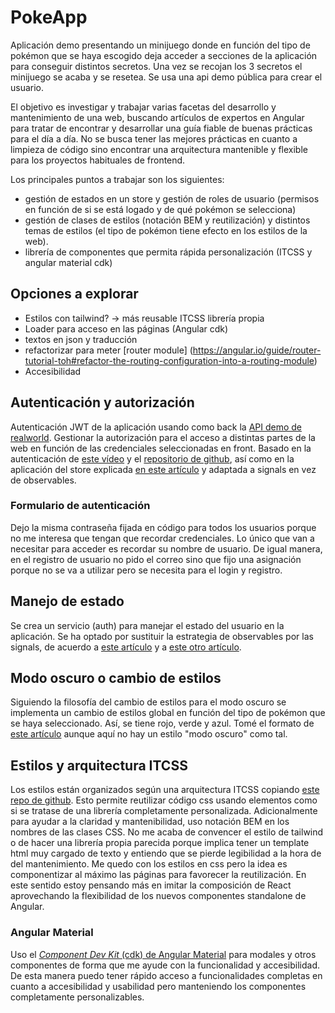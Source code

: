 # PokeApp

Aplicación demo presentando un minijuego donde en función del tipo de pokémon que se haya escogido deja acceder a secciones de la aplicación para conseguir distintos secretos. Una vez se recojan los 3 secretos el minijuego se acaba y se resetea. Se usa una api demo pública para crear el usuario.

El objetivo es investigar y trabajar varias facetas del desarrollo y mantenimiento de una web, buscando artículos de expertos en Angular para tratar de encontrar y desarrollar una guía fiable de buenas prácticas para el día a día. No se busca tener las mejores prácticas en cuanto a limpieza de código sino encontrar una arquitectura mantenible y flexible para los proyectos habituales de frontend. 

Los principales puntos a trabajar son los siguientes:
- gestión de estados en un store y gestión de roles de usuario (permisos en función de si se está logado y de qué pokémon se selecciona)
- gestión de clases de estilos (notación BEM y reutilización) y distintos temas de estilos (el tipo de pokémon tiene efecto en los estilos de la web). 
- librería de componentes que permita rápida personalización (ITCSS y angular material cdk)


## Opciones a explorar
- Estilos con tailwind? -> más reusable ITCSS librería propia
- Loader para acceso en las páginas (Angular cdk)
- textos en json y traducción 
- refactorizar para meter [router module] (https://angular.io/guide/router-tutorial-toh#refactor-the-routing-configuration-into-a-routing-module)
- Accesibilidad


## Autenticación y autorización
Autenticación JWT de la aplicación usando como back la [API demo de realworld](https://realworld-docs.netlify.app/docs/specs/frontend-specs/swagger/). Gestionar la autorización para el acceso a distintas partes de la web en función de las credenciales seleccionadas en front.
Basado en la autenticación de [este vídeo](https://www.youtube.com/watch?v=foUS5JlDlCs) y el [repositorio de github](https://github.com/joshuamorony/angularstart-chat), así como en la aplicación del store explicada [en este artículo](https://blog.angulartraining.com/tutorial-state-management-with-observable-store-services-5ba53d87ad94) y adaptada a signals en vez de observables.

### Formulario de autenticación
Dejo la misma contraseña fijada en código para todos los usuarios porque no me interesa que tengan que recordar credenciales. Lo único que van a necesitar para acceder es recordar su nombre de usuario.
De igual manera, en el registro de usuario no pido el correo sino que fijo una asignación porque no se va a utilizar pero se necesita para el login y registro. 

## Manejo de estado
Se crea un servicio (auth) para manejar el estado del usuario en la aplicación. Se ha optado por sustituir la estrategia de observables por las signals, de acuerdo a [este artículo](https://blog.angulartraining.com/angular-signal-based-components-tutorial-4e4b4b1dfa96) y a [este otro artículo](https://blog.angulartraining.com/angular-signals-best-practices-around-exposing-signals-5385452150a1).

## Modo oscuro o cambio de estilos
Siguiendo la filosofía del cambio de estilos para el modo oscuro se implementa un cambio de estilos global en función del tipo de pokémon que se haya seleccionado. Así, se tiene rojo, verde y azul. Tomé el formato de [este artículo](https://blog.angulartraining.com/how-to-implement-a-dark-theme-with-css-and-angular-2cfd98b9455d) aunque aquí no hay un estilo "modo oscuro" como tal.

## Estilos y arquitectura ITCSS
Los estilos están organizados según una arquitectura ITCSS copiando [este repo de github](https://github.com/abelcabezaroman/scss-architecture/blob/master/settings/_base.settings.scss). 
Esto permite reutilizar código css usando elementos como si se tratase de una librería completamente personalizada. 
Adicionalmente para ayudar a la claridad y mantenibilidad, uso notación BEM en los nombres de las clases CSS.
No me acaba de convencer el estilo de tailwind o de hacer una librería propia parecida porque implica tener un template html muy cargado de texto y entiendo que se pierde legibilidad a la hora de del mantenimiento. Me quedo con los estilos en css pero la idea es componentizar al máximo las páginas para favorecer la reutilización. 
En este sentido estoy pensando más en imitar la composición de React aprovechando la flexibilidad de los nuevos componentes standalone de Angular. 

### Angular Material
Uso el [_Component Dev Kit_ (cdk) de Angular Material](https://material.angular.io/cdk/categories) para modales y otros componentes de forma que me ayude con la funcionalidad y accesibilidad. De esta manera puedo tener rápido acceso a funcionalidades completas en cuanto a accesibilidad y usabilidad pero manteniendo los componentes completamente personalizables.